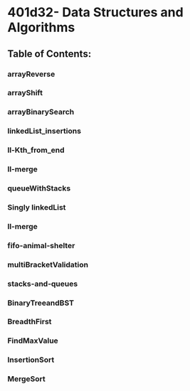 # 401d32- Data Structures and Algorithms

## Table of Contents:

### arrayReverse

### arrayShift

### arrayBinarySearch

### linkedList_insertions

### ll-Kth_from_end

### ll-merge

### queueWithStacks

### Singly linkedList

### ll-merge

### fifo-animal-shelter

### multiBracketValidation

### stacks-and-queues

### BinaryTreeandBST 

### BreadthFirst

### FindMaxValue

### InsertionSort

### MergeSort